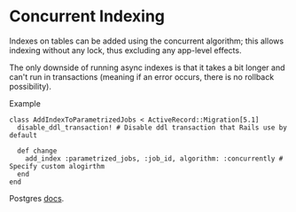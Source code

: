 # Concurrent Indexing

Indexes on tables can be added using the concurrent algorithm; this allows indexing without any lock, thus excluding any app-level effects.

The only downside of running async indexes is that it takes a bit longer and can't run in transactions (meaning if an error occurs, there is no rollback possibility).


 
Example

```
class AddIndexToParametrizedJobs < ActiveRecord::Migration[5.1]
  disable_ddl_transaction! # Disable ddl transaction that Rails use by default

  def change
    add_index :parametrized_jobs, :job_id, algorithm: :concurrently # Specify custom alogirthm
  end
end
```

Postgres [docs](https://www.postgresql.org/docs/current/sql-createindex.html).